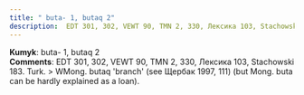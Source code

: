 ```yaml
---
title: " buta- 1, butaq 2"
description:  EDT 301, 302, VEWT 90, TMN 2, 330, Лексика 103, Stachowski 183. Turk. > WMong. butaq 'branch' (see Щербак 1997, 111) (but Mong. buta can be hardly explained as a loan).
---
```


<strong>Kumyk</strong>:  buta- 1, butaq 2<br>
<strong>Comments</strong>:  EDT 301, 302, VEWT 90, TMN 2, 330, Лексика 103, Stachowski 183. Turk. > WMong. butaq 'branch' (see Щербак 1997, 111) (but Mong. buta can be hardly explained as a loan).<br>


